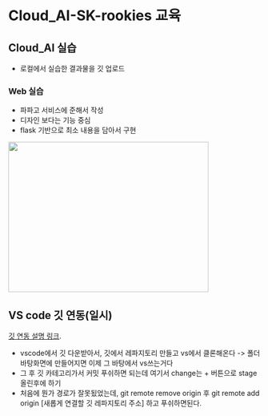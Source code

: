 # Cloud_AI-SK-rookies 교육

## Cloud_AI 실습
  - 로컬에서 실습한 결과물을 깃 업로드


### Web 실습
  - 파파고 서비스에 준해서 작성
  - 디자인 보다는 기능 중심
  - flask 기반으로 최소 내용을 담아서 구현
<img src="https://user-images.githubusercontent.com/67897827/215044520-212281c8-5f45-4b6a-9f12-c08913c8d6d8.PNG" width="400" height="300"/>

## VS code 깃 연동(일시)
[깃 연동 설명 링크](https://devgoat.tistory.com/12).
  - vscode에서 깃 다운받아서, 깃에서 레파지토리 만들고 vs에서 클론해온다 -> 폴더 바탕화면에 만들어지면 이제 그 바탕에서 vs쓰는거다
  - 그 후 깃 카테고리가서 커밋 푸쉬하면 되는데 여기서 change는 + 버튼으로 stage올린후에 하기
  - 처음에 뭔가 경로가 잘못됬었는데, git remote remove origin 후 git remote add origin [새롭게 연결할 깃 레파지토리 주소] 하고 푸쉬하면된다.

